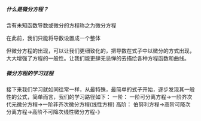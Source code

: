 ##### 什么是微分方程？
含有未知函数导数或微分的方程称之为微分方程

在此前，我们只能将导数设置成一个整体

但微分方程的出现，可以让我们更细致化的，把导数在式子中以微分的方式出现，大大增强了方程的一般性。让我们能更肆无忌惮的去描绘各种方程函数和曲线。

##### 微分方程的学习过程
接下来我们学习就如同往常一样，从最特殊，最简单的式子开始，逐步发现其一般性的公式，简单而言，我们的学习路径如下：
一阶：
一阶可分离方程->一阶齐次代元微分方程->一阶非齐次微分方程(线性方程)
高阶：
伯努利方程->高阶可降次分离方程->高阶不可降次线性微分方程-》